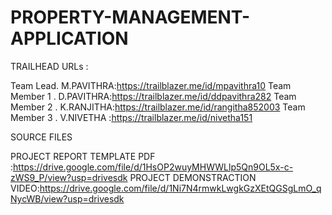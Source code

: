 # PROPERTY-MANAGEMENT-APPLICATION

TRAILHEAD URLs :

Team Lead. M.PAVITHRA:https://trailblazer.me/id/mpavithra10
Team Member 1 . D.PAVITHRA:https://trailblazer.me/id/ddpavithra282
Team Member 2 . K.RANJITHA:https://trailblazer.me/id/rangitha852003
Team Member 3 . V.NIVETHA :https://trailblazer.me/id/nivetha151

SOURCE FILES

PROJECT REPORT TEMPLATE PDF :https://drive.google.com/file/d/1HsOP2wuyMHWWLlp5Qn9OL5x-c-zWS9_P/view?usp=drivesdk
PROJECT DEMONSTRACTION VIDEO:https://drive.google.com/file/d/1Ni7N4rmwkLwgkGzXEtQGSgLmO_qNycWB/view?usp=drivesdk
